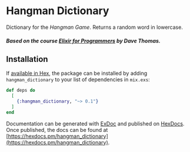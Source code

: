 # Hangman Dictionary

Dictionary for the _Hangman Game_. Returns a random word in lowercase.

##### Based on the course [Elixir for Programmers](https://codestool.coding-gnome.com/courses/elixir-for-programmers) by Dave Thomas.

## Installation

If [available in Hex](https://hex.pm/docs/publish), the package can be installed
by adding `hangman_dictionary` to your list of dependencies in `mix.exs`:

```elixir
def deps do
  [
    {:hangman_dictionary, "~> 0.1"}
  ]
end
```

Documentation can be generated with [ExDoc](https://github.com/elixir-lang/ex_doc)
and published on [HexDocs](https://hexdocs.pm). Once published, the docs can
be found at [https://hexdocs.pm/hangman_dictionary](https://hexdocs.pm/hangman_dictionary).

